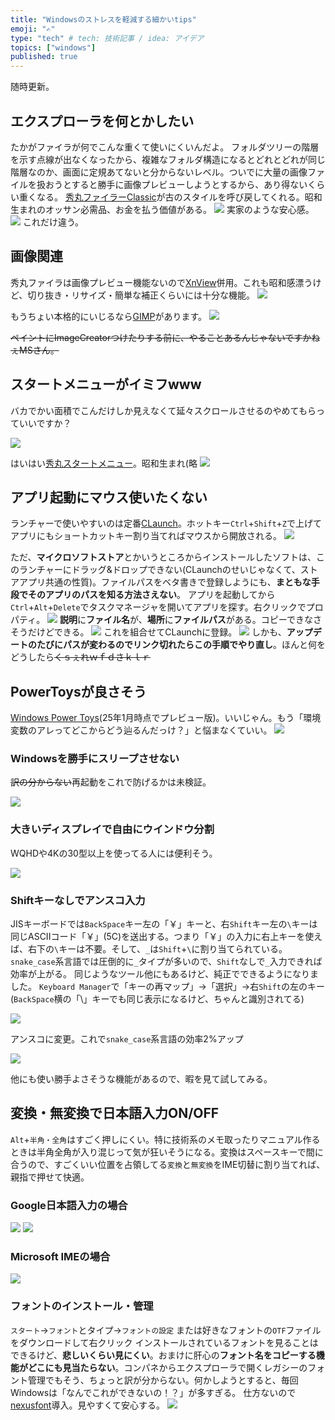 ```yaml
---
title: "Windowsのストレスを軽減する細かいtips"
emoji: "✍️"
type: "tech" # tech: 技術記事 / idea: アイデア
topics: ["windows"]
published: true
---
```


随時更新。

## エクスプローラを何とかしたい

たかがファイラが何でこんな重くて使いにくいんだよ。
フォルダツリーの階層を示す点線が出なくなったから、複雑なフォルダ構造になるとどれとどれが同じ階層なのか、画面に定規あてないと分からないレベル。ついでに大量の画像ファイルを扱おうとすると勝手に画像プレビューしようとするから、あり得ないくらい重くなる。
[秀丸ファイラーClassic](https://hide.maruo.co.jp/software/hmfilerclassic.html)が古のスタイルを呼び戻してくれる。昭和生まれのオッサン必需品、お金を払う価値がある。
![](/images/tr-windows-tips/hidemaru-filer.png)
実家のような安心感。
![](/images/tr-windows-tips/explorer-vs-hidemaru-filer.png)
これだけ違う。

## 画像関連

秀丸ファイラは画像プレビュー機能ないので[XnView](https://www.xnview.com/en/)併用。これも昭和感漂うけど、切り抜き・リサイズ・簡単な補正くらいには十分な機能。
![](/images/tr-windows-tips/xn-view.png)

もうちょい本格的にいじるなら[GIMP](https://www.gimp.org/)があります。
![](/images/tr-windows-tips/gimp.png)

~~ペイントにImageCreatorつけたりする前に、やることあるんじゃないですかねぇMSさん。~~

## スタートメニューがイミフwww

バカでかい面積でこんだけしか見えなくて延々スクロールさせるのやめてもらっていいですか？

![](/images/tr-windows-tips/windows-start-menu.png)

はいはい[秀丸スタートメニュー](https://hide.maruo.co.jp/software/hmstartmenu.html)。昭和生まれ(略
![](/images/tr-windows-tips/hidemaru-start-menu.png)

## アプリ起動にマウス使いたくない

ランチャーで使いやすいのは定番[CLaunch](https://forest.watch.impress.co.jp/library/software/claunch/)。ホットキー`Ctrl`+`Shift`+`Z`で上げてアプリにもショートカットキー割り当てればマウスから開放される。
![](/images/tr-windows-tips/claunch.png)

ただ、**マイクロソフトストア**とかいうところからインストールしたソフトは、このランチャーにドラッグ&ドロップできない(CLaunchのせいじゃなくて、ストアアプリ共通の性質)。ファイルパスをベタ書きで登録しようにも、**まともな手段でそのアプリのパスを知る方法さえない**。
アプリを起動してから`Ctrl`+`Alt`+`Delete`でタスクマネージャを開いてアプリを探す。右クリックでプロパティ。
![](/images/tr-windows-tips/claunch-find-path-1.png)
**説明**に**ファイル名**が、**場所**に**ファイルパス**がある。コピーできなさそうだけどできる。
![](/images/tr-windows-tips/claunch-find-path-2.png)
これを組合せてCLaunchに登録。
![](/images/tr-windows-tips/claunch-regist-app.png)
しかも、**アップデートのたびにパスが変わるのでリンク切れたらこの手順でやり直し**。ほんと何をどうしたら~~くｓぇれｗｆｄさｋｌｒ~~

## PowerToysが良さそう

[Windows Power Toys](https://learn.microsoft.com/en-us/windows/powertoys/)(25年1月時点でプレビュー版)。いいじゃん。もう「環境変数のアレってどこからどう辿るんだっけ？」と悩まなくていい。
![](/images/tr-windows-tips/ms-power-toys.png)

### Windowsを勝手にスリープさせない

~~訳の分からない~~再起動をこれで防げるかは未検証。

![](/images/tr-windows-tips/ms-power-toys-awake.png)

### 大きいディスプレイで自由にウインドウ分割

WQHDや4Kの30型以上を使ってる人には便利そう。

![](/images/tr-windows-tips/ms-power-toys-fancy-zones.png)

### Shiftキーなしでアンスコ入力

JISキーボードでは`BackSpace`キー左の「￥」キーと、右`Shift`キー左の`\`キーは同じASCIIコード「￥」(5C)を送出する。つまり「￥」の入力に右上キーを使えば、右下の`\`キーは不要。そして、`_`は`Shift`+`\`に割り当てられている。`snake_case`系言語では圧倒的に`_`タイプが多いので、`Shift`なしで`_`入力できれば効率が上がる。
同じようなツール他にもあるけど、純正でできるようになりました。
`Keyboard Manager`で「キーの再マップ」→「選択」→右`Shift`の左のキー(`BackSpace`横の「\」キーでも同じ表示になるけど、ちゃんと識別されてる)

![](/images/tr-windows-tips/ms-power-toys-keyboard-manager-1.png)

アンスコに変更。これで`snake_case`系言語の効率2%アップ

![](/images/tr-windows-tips/ms-power-toys-keyboard-manager-2.png)

他にも使い勝手よさそうな機能があるので、暇を見て試してみる。

## 変換・無変換で日本語入力ON/OFF

`Alt`+`半角・全角`はすごく押しにくい。特に技術系のメモ取ったりマニュアル作るときは半角全角が入り混じって気が狂いそうになる。変換はスペースキーで間に合うので、すごくいい位置を占領してる`変換`と`無変換`をIME切替に割り当てれば、親指で押せて快適。

### Google日本語入力の場合

![](/images/tr-windows-tips/google-ime-key-mapping-1.png)
![](/images/tr-windows-tips/google-ime-key-mapping-2.png)

### Microsoft IMEの場合

![](/images/tr-windows-tips/ms-ime-key-mapping.png)

### フォントのインストール・管理

`スタート`→`フォント`とタイプ→`フォントの設定`
または好きなフォントの`OTF`ファイルをダウンロードして右クリック
インストールされているフォントを見ることはできるけど、**悲しいくらい見にくい**。おまけに肝心の**フォント名をコピーする機能がどこにも見当たらない**。コンパネからエクスプローラで開くレガシーのフォント管理でもそう、ちょっと訳が分からない。何かしようとすると、毎回Windowsは「なんでこれができないの！？」が多すぎる。
仕方ないので[nexusfont](https://www.xiles.app/)導入。見やすくて安心する。
![](/images/tr-windows-tips/nexusfont.png)
